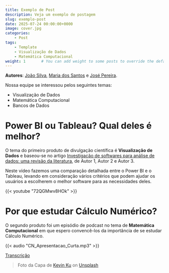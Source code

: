 ```yaml
---
title: Exemplo de Post
description: Veja um exemplo de postagem
slug: exemplo-post
date: 2025-07-24 00:00:00+0000
image: cover.jpg
categories:
    - Post
tags:
    - Template
    - Visualização de Dados
    - Matemática Computacional
weight: 1       # You can add weight to some posts to override the default sorting (date descending)
---
```


**Autores**: [João Silva](https://instagram.com/username), [Maria dos Santos](https://instagram.com/username) e [José Pereira](https://instagram.com/username). 

Nossa equipe se interessou pelos seguintes temas:

 - Visualização de Dados
 - Matemática Computacional
 - Bancos de Dados
  
# Power BI ou Tableau? Qual deles é melhor?

O tema do primeiro produto de divulgação científica é **Visualização de Dados** e baseou-se no artigo [Investigação de softwares para análise de dados: uma revisão da literatura](https://example.com/artigo2), de Autor 1, Autor 2 e Autor 3.

Neste vídeo fazemos uma comparação detalhada entre o Power BI e o Tableau, levando em consideração vários critérios que podem ajudar os usuários a escolherem o melhor software para as necessidades deles.

{{< youtube "72QGMwv8HOk" >}}

# Por que estudar Cálculo Numérico?
O segundo produto foi um episódio de podcast no tema de **Matemática Computacional** em que espero convencê-los da importância de se estudar Cálculo Numérico.


{{< audio "CN_Apresentacao_Curta.mp3" >}}

[Transcrição](transcript.txt)

> Foto da Capa de [Kevin Ku](https://unsplash.com/@ikukevk) on [Unsplash](https://unsplash.com/)
